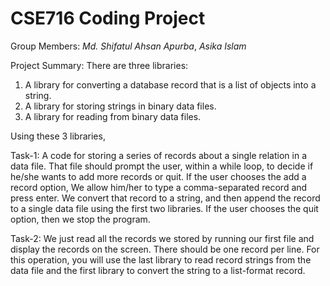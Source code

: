 # CSE716 Coding Project

Group Members:
*Md. Shifatul Ahsan Apurba*,
*Asika Islam*

Project Summary: 
There are three libraries:
1. A library for converting a database record that is a list of objects into a string.
2. A library for storing strings in binary data files.
3. A library for reading from binary data files.

Using these 3 libraries,

Task-1: A code for storing a series of records about a single relation in a data file. That file should prompt the user, within a while loop, to decide if he/she wants to add more records or quit. If the user chooses the add a record option, We allow him/her to type a comma-separated record and press enter. We convert that record to a string, and then append the record to a single data file using the first two libraries. If the user chooses the quit option, then we stop the program.

Task-2: We just read all the records we stored by running our first file and display the records on the screen. There should be one record per line. For this operation, you will use the last library to read record strings from the data file and the first library to convert the string to a list-format record.
